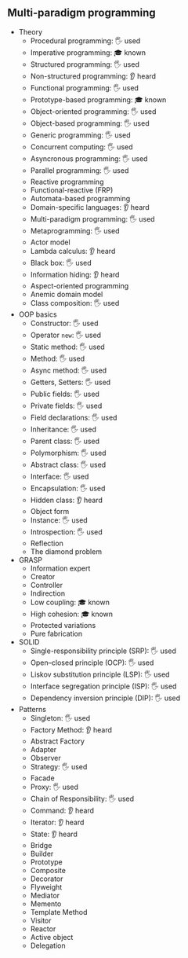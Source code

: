 ## Multi-paradigm programming

- Theory
  - Procedural programming: 🖐️ used
  - Imperative programming: 🎓 known
  - Structured programming: 🖐️ used
  - Non-structured programming: 👂 heard
  - Functional programming: 🖐️ used
  - Prototype-based programming: 🎓 known
  - Object-oriented programming: 🖐️ used
  - Object-based programming: 🖐️ used
  - Generic programming: 🖐️ used
  - Concurrent computing: 🖐️ used
  - Asyncronous programming: 🖐️ used
  - Parallel programming: 🖐️ used
  - Reactive programming
  - Functional-reactive (FRP)
  - Automata-based programming
  - Domain-specific languages: 👂 heard
  - Multi-paradigm programming: 🖐️ used
  - Metaprogramming: 🖐️ used
  - Actor model
  - Lambda calculus: 👂 heard
  - Black box: 🖐️ used
  - Information hiding: 👂 heard
  - Aspect-oriented programming
  - Anemic domain model
  - Class composition: 🖐️ used
- OOP basics
  - Constructor: 🖐️ used
  - Operator `new`: 🖐️ used
  - Static method: 🖐️ used
  - Method: 🖐️ used
  - Async method: 🖐️ used
  - Getters, Setters: 🖐️ used
  - Public fields: 🖐️ used
  - Private fields: 🖐️ used
  - Field declarations: 🖐️ used
  - Inheritance: 🖐️ used
  - Parent class: 🖐️ used
  - Polymorphism: 🖐️ used
  - Abstract class: 🖐️ used
  - Interface: 🖐️ used
  - Encapsulation: 🖐️ used
  - Hidden class: 👂 heard
  - Object form
  - Instance: 🖐️ used
  - Introspection: 🖐️ used
  - Reflection
  - The diamond problem
- GRASP
  - Information expert
  - Creator
  - Controller
  - Indirection
  - Low coupling: 🎓 known
  - High cohesion: 🎓 known
  - Protected variations
  - Pure fabrication
- SOLID
  - Single-responsibility principle (SRP): 🖐️ used
  - Open–closed principle (OCP): 🖐️ used
  - Liskov substitution principle (LSP): 🖐️ used
  - Interface segregation principle (ISP): 🖐️ used
  - Dependency inversion principle (DIP): 🖐️ used
- Patterns
  - Singleton: 🖐️ used
  - Factory Method: 👂 heard
  - Abstract Factory
  - Adapter
  - Observer
  - Strategy: 🖐️ used
  - Facade
  - Proxy: 🖐️ used
  - Chain of Responsibility: 🖐️ used
  - Command: 👂 heard
  - Iterator: 👂 heard
  - State: 👂 heard
  - Bridge
  - Builder
  - Prototype
  - Composite
  - Decorator
  - Flyweight
  - Mediator
  - Memento
  - Template Method
  - Visitor
  - Reactor
  - Active object
  - Delegation
